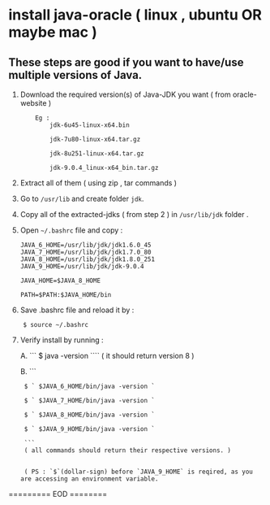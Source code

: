 # install java-oracle ( linux , ubuntu OR maybe mac )

## These steps are good if you want to have/use multiple versions of Java.

1. Download the required version(s) of Java-JDK you want ( from oracle-website )

    ```
        Eg : 
            jdk-6u45-linux-x64.bin  

            jdk-7u80-linux-x64.tar.gz 

            jdk-8u251-linux-x64.tar.gz  

            jdk-9.0.4_linux-x64_bin.tar.gz
    ```

2. Extract all of them ( using zip , tar commands )

3. Go to `/usr/lib` and create folder `jdk`.

4. Copy all of the extracted-jdks ( from step 2 ) in `/usr/lib/jdk` folder .

5. Open `~/.bashrc` file and copy :

    ```
    JAVA_6_HOME=/usr/lib/jdk/jdk1.6.0_45
    JAVA_7_HOME=/usr/lib/jdk/jdk1.7.0_80
    JAVA_8_HOME=/usr/lib/jdk/jdk1.8.0_251
    JAVA_9_HOME=/usr/lib/jdk/jdk-9.0.4

    JAVA_HOME=$JAVA_8_HOME

    PATH=$PATH:$JAVA_HOME/bin

    ```
6. Save .bashrc file and reload it by :
```
    $ source ~/.bashrc
```

7. Verify install by running : 

    A.
        ``` $ java -version ````
        ( it should return version 8 )

    B.
        ```

        $ ` $JAVA_6_HOME/bin/java -version `

        $ ` $JAVA_7_HOME/bin/java -version `

        $ ` $JAVA_8_HOME/bin/java -version `

        $ ` $JAVA_9_HOME/bin/java -version `

        ```
        ( all commands should return their respective versions. )


        ( PS : `$`(dollar-sign) before `JAVA_9_HOME` is reqired, as you are accessing an environment variable.


========= EOD ========


